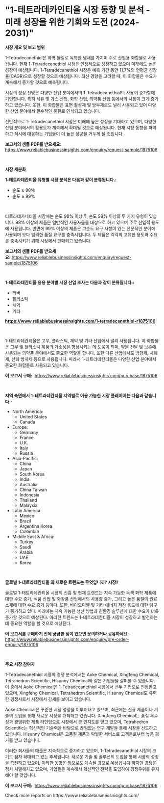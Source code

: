 <p><h1>"1-테트라데카인티올 시장 동향 및 분석 - 미래 성장을 위한 기회와 도전 (2024-2031)"</h1></p><p><strong>시장 개요 및 보고 범위</strong></p>
<p><p>1-Tetradecanethiol은 화학 물질로 독특한 냄새를 가지며 주로 산업용 화합물로 사용됩니다. 현재 1-Tetradecanethiol 시장은 안정적으로 성장하고 있으며 미래에도 높은 성장이 예상됩니다. 1-Tetradecanethiol 시장은 예측 기간 동안 11.7%의 연평균 성장율(CAGR)으로 성장할 것으로 예상됩니다. 최신 경향을 고려할 때, 이 화합물은 수요가 계속해서 증가할 것으로 예측됩니다. </p><p>시장의 성장 전망은 다양한 산업 분야에서의 1-Tetradecanethiol의 사용이 증가함에 기인합니다. 특히 석유 및 가스 산업, 화학 산업, 의약품 산업 등에서의 사용이 크게 증가하고 있습니다. 또한, 이 화합물은 표면 활성제 및 방부제로도 널리 사용되고 있어 다양한 산업 분야에서 필수적인 물질로 인식되고 있습니다.</p><p>전반적으로 1-Tetradecanethiol 시장은 미래에 높은 성장을 기대하고 있으며, 다양한 산업 분야에서의 활용도가 계속해서 확대될 것으로 예상됩니다. 현재 시장 동향을 파악하고 적시에 대응하는 기업들이 더 높은 성공을 거두게 될 것입니다.</p></p>
<p><strong>보고서의 샘플 PDF를 받으세요:</strong> <a href="https://www.reliablebusinessinsights.com/enquiry/request-sample/1875106">https://www.reliablebusinessinsights.com/enquiry/request-sample/1875106</a></p>
<p>&nbsp;</p>
<p><strong>시장 세분화</strong></p>
<p><strong>1-테트라데칸티올 유형별 시장 분석은 다음과 같이 분류됩니다.:</strong></p>
<p><ul><li>순도 ≥ 98%</li><li>순도 ≥ 99%</li></ul></p>
<p>&nbsp;</p>
<p><p>티트라데카네티올 시장에는 순도 98% 이상 및 순도 99% 이상의 두 가지 유형이 있습니다. 98% 이상의 제품은 일반적인 사용자들을 대상으로 하고 있으며 주로 산업적 용도에 사용됩니다. 반면에 99% 이상의 제품은 고순도 요구 사항이 있는 전문적인 분야에 사용되며 보다 엄격한 품질 요구를 충족시킵니다. 두 제품은 각각의 고유한 용도와 수요를 충족시키기 위해 시장에서 판매되고 있습니다.</p></p>
<p><strong>보고서의 샘플 PDF를 받으세요:</strong>&nbsp;<a href="https://www.reliablebusinessinsights.com/enquiry/request-sample/1875106">https://www.reliablebusinessinsights.com/enquiry/request-sample/1875106</a></p>
<p>&nbsp;</p>
<p><strong> 1-테트라데칸티올 응용 분야별 시장 산업 조사는 다음과 같이 분류됩니다.:</strong></p>
<p><ul><li>러버</li><li>플라스틱</li><li>제약</li><li>기타</li></ul></p>
<p><strong><a href="https://www.reliablebusinessinsights.com/1-tetradecanethiol-r1875106">https://www.reliablebusinessinsights.com/1-tetradecanethiol-r1875106</a></strong></p>
<p>&nbsp;</p>
<p><p>1-테트라데칸티올은 고무, 플라스틱, 제약 및 기타 산업에서 널리 사용됩니다. 이 화합물은 고무 및 플라스틱 제품의 가소성을 향상시키는 데 도움이 되며, 약물 전달 및 보존에 사용되는 의약품 분야에서도 중요한 역할을 합니다. 또한 다른 산업에서도 방향제, 차폐제, 산화 방지제 등으로 사용됩니다. 따라서 1-테트라데칸티올은 다양한 산업 분야에서 중요한 화합물로 사용되고 있습니다.</p></p>
<p><strong>이 보고서 구매:</strong>&nbsp; <a href="https://www.reliablebusinessinsights.com/purchase/1875106">https://www.reliablebusinessinsights.com/purchase/1875106</a></p>
<p>&nbsp;</p>
<p><strong>지역 측면에서 1-테트라데칸티올 지역별로 이용 가능한 시장 플레이어는 다음과 같습니다.:</strong></p>
<p><ul>
    <li>
        North America:
        <ul>
            <li>United States</li>
            <li>Canada</li>
        </ul>
    </li>
    <li>
        Europe:
        <ul>
            <li>Germany</li>
            <li>France</li>
            <li>U.K.</li>
            <li>Italy</li>
            <li>Russia</li>
        </ul>
    </li>
    <li>
        Asia-Pacific:
        <ul>
            <li>China</li>
            <li>Japan</li>
            <li>South Korea</li>
            <li>India</li>
            <li>Australia</li>
            <li>China Taiwan</li>
            <li>Indonesia</li>
            <li>Thailand</li>
            <li>Malaysia</li>
        </ul>
    </li>
    <li>
        Latin America:
        <ul>
            <li>Mexico</li>
            <li>Brazil</li>
            <li>Argentina Korea</li>
            <li>Colombia</li>
        </ul>
    </li>
    <li>
        Middle East & Africa:
        <ul>
            <li>Turkey</li>
            <li>Saudi</li>
            <li>Arabia</li>
            <li>UAE</li>
            <li>Korea</li>
        </ul>
    </li>
    </ul></p>
<p>&nbsp;</p>
<p><strong>글로벌 1-테트라데칸티올 의 새로운 트렌드는 무엇입니까? 시장?</strong></p>
<p><p>글로벌 1-테트라데칸티올 시장의 신흥 및 현재 트렌드는 지속 가능한 녹색 화학 제품에 대한 수요 증가, 식품 산업 및 화장품 산업에서의 사용량 증가, 그리고 높은 품질의 원료 소재에 대한 수요 증가 등이다. 또한, 바이오디젤 및 기타 에너지 저장 용도에 대한 탐구가 증가하고 있다. 미래에는 지속 가능한 생산 방법과 친환경 솔루션에 대한 수요가 더욱 증가할 것으로 예상된다. 이러한 트렌드는 1-테트라데칸티올 시장이 성장하고 발전하는 데 중요한 역할을 할 것으로 예상된다.</p></p>
<p><strong>이 보고서를 구매하기 전에 궁금한 점이 있으면 문의하거나 공유하세요.</strong>- <a href="https://www.reliablebusinessinsights.com/enquiry/pre-order-enquiry/1875106">https://www.reliablebusinessinsights.com/enquiry/pre-order-enquiry/1875106</a></p>
<p>&nbsp;</p>
<p><strong>주요 시장 참여자</strong></p>
<p><p>1-Tetradecanethiol 시장의 경쟁 분석에서는 Aoke Chemical, Xingfeng Chemical, Tetrahedron Scientific, Hisunny Chemical와 같은 기업들을 살펴볼 수 있습니다. 이 중에서 Aoke Chemical은 1-Tetradecanethiol 시장에서 선두 기업으로 인정받고 있으며, Xingfeng Chemical, Tetrahedron Scientific, Hisunny Chemical도 유력한 경쟁사로서 시장에서 강세를 보이고 있습니다.</p><p>Aoke Chemical은 꾸준한 시장 성장을 이루어내고 있으며, 최근에는 신규 제품이나 기술의 도입을 통해 새로운 시장을 개척하고 있습니다. Xingfeng Chemical는 품질 우수성과 광범위한 제품 라인업으로 시장에서 큰 인지도를 얻고 있으며, Tetrahedron Scientific는 혁신적인 기술력을 바탕으로 끊임없는 연구 개발을 통해 시장을 선도하고 있습니다. Hisunny Chemical은 고품질 제품과 탁월한 서비스로 고객들로부터 높은 평가를 받고 있습니다.</p><p>이러한 회사들의 매출은 지속적으로 증가하고 있으며, 1-Tetradecanethiol 시장의 크기도 점차 확대되고 있는 추세입니다. 새로운 기술 및 솔루션의 도입을 통해 시장의 성장을 촉진하고 있으며, 이러한 동향은 앞으로도 계속될 것으로 예상됩니다.하지만 경쟁은 점차 치열해지고 있으며, 기업들은 계속해서 혁신적인 전략을 도입하여 경쟁우위를 유지해야 할 것입니다.</p></p>
<p><strong>이 보고서 구매:</strong>&nbsp;&nbsp;<a href="https://www.reliablebusinessinsights.com/purchase/1875106">https://www.reliablebusinessinsights.com/purchase/1875106</a></p>
<p>Check more reports on https://www.reliablebusinessinsights.com/</p>